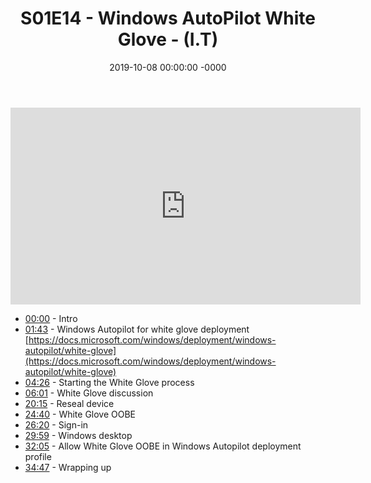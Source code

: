 ﻿---
layout: post
title: "S01E14 - Windows AutoPilot White Glove - (I.T)"
date: 2019-10-08 00:00:00 -0000
categories:
---

<iframe loading="lazy" width="560" height="315" src="https://www.youtube.com/embed/_ddsZQdbMx4" title="YouTube video player" frameborder="0" allow="accelerometer; autoplay; clipboard-write; encrypted-media; gyroscope; picture-in-picture" allowfullscreen></iframe>

- [00:00](https://www.youtube.com/watch?v=_ddsZQdbMx4&t=0s) - Intro  
- [01:43](https://www.youtube.com/watch?v=_ddsZQdbMx4&t=103s) - Windows Autopilot for white glove deployment  
[https://docs.microsoft.com/windows/deployment/windows-autopilot/white-glove](https://docs.microsoft.com/windows/deployment/windows-autopilot/white-glove)  
- [04:26](https://www.youtube.com/watch?v=_ddsZQdbMx4&t=266s) - Starting the White Glove process  
- [06:01](https://www.youtube.com/watch?v=_ddsZQdbMx4&t=361s) - White Glove discussion  
- [20:15](https://www.youtube.com/watch?v=_ddsZQdbMx4&t=1215s) - Reseal device  
- [24:40](https://www.youtube.com/watch?v=_ddsZQdbMx4&t=1480s) - White Glove OOBE  
- [26:20](https://www.youtube.com/watch?v=_ddsZQdbMx4&t=1580s) - Sign-in  
- [29:59](https://www.youtube.com/watch?v=_ddsZQdbMx4&t=1799s) - Windows desktop  
- [32:05](https://www.youtube.com/watch?v=_ddsZQdbMx4&t=1925s) - Allow White Glove OOBE in Windows Autopilot deployment profile  
- [34:47](https://www.youtube.com/watch?v=_ddsZQdbMx4&t=2087s) - Wrapping up  

